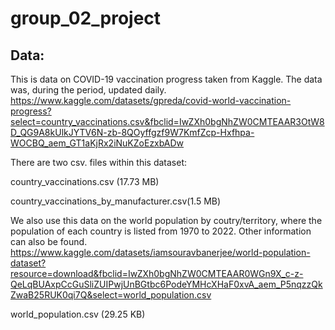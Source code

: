 # group_02_project

## Data:
This is data on COVID-19 vaccination progress taken from Kaggle. The data was, during the period, updated daily. 
https://www.kaggle.com/datasets/gpreda/covid-world-vaccination-progress?select=country_vaccinations.csv&fbclid=IwZXh0bgNhZW0CMTEAAR3OtW8D_QG9A8kUlkJYTV6N-zb-8QOyffgzf9W7KmfZcp-Hxfhpa-WOCBQ_aem_GT1aKjRx2iNuKZoEzxbADw

There are two csv. files within this dataset: 

country_vaccinations.csv (17.73 MB)

country_vaccinations_by_manufacturer.csv(1.5 MB)

We also use this data on the world population by coutry/territory, where the population of each country is listed from 1970 to 2022. Other information can also be found.
https://www.kaggle.com/datasets/iamsouravbanerjee/world-population-dataset?resource=download&fbclid=IwZXh0bgNhZW0CMTEAAR0WGn9X_c-z-QeLqBUAxpCcGuSliZUIPwjUnBGtbc6PodeYMHcXHaF0xvA_aem_P5nqzzQkZwaB25RUK0qi7Q&select=world_population.csv

world_population.csv (29.25 KB)

